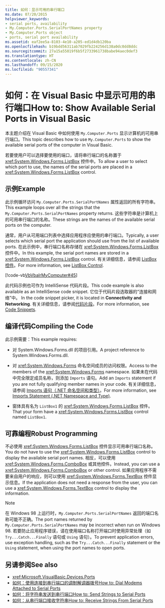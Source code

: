 ```yaml
---
title: 如何：显示可用的串行端口
ms.date: 07/20/2015
helpviewer_keywords:
- serial ports, availability
- My.Computer.Ports.SerialPortNames property
- My.Computer.Ports object
- ports, serial port availability
ms.assetid: eaf2ee5a-8103-4e10-a205-ed1d4db120ba
ms.openlocfilehash: b19bdd56311ab7029fb224256d138a0dc0dd8ddc
ms.sourcegitcommit: 27a15a55019f6b5f2733961738babe94aec0def3
ms.translationtype: HT
ms.contentlocale: zh-CN
ms.lasthandoff: 09/15/2020
ms.locfileid: "90557341"
---
```

# <a name="how-to-show-available-serial-ports-in-visual-basic"></a><span data-ttu-id="7d1a6-102">如何：在 Visual Basic 中显示可用的串行端口</span><span class="sxs-lookup"><span data-stu-id="7d1a6-102">How to: Show Available Serial Ports in Visual Basic</span></span>

<span data-ttu-id="7d1a6-103">本主题介绍在 Visual Basic 中如何使用 `My.Computer.Ports` 显示计算机的可用串行端口。</span><span class="sxs-lookup"><span data-stu-id="7d1a6-103">This topic describes how to use `My.Computer.Ports` to show the available serial ports of the computer in Visual Basic.</span></span>  
  
 <span data-ttu-id="7d1a6-104">若要使用户可以选择要使用的端口，请将串行端口的名称置于 <xref:System.Windows.Forms.ListBox> 控件中。</span><span class="sxs-lookup"><span data-stu-id="7d1a6-104">To allow a user to select which port to use, the names of the serial ports are placed in a <xref:System.Windows.Forms.ListBox> control.</span></span>  
  
## <a name="example"></a><span data-ttu-id="7d1a6-105">示例</span><span class="sxs-lookup"><span data-stu-id="7d1a6-105">Example</span></span>  

 <span data-ttu-id="7d1a6-106">此示例循环访问 `My.Computer.Ports.SerialPortNames` 属性返回的所有字符串。</span><span class="sxs-lookup"><span data-stu-id="7d1a6-106">This example loops over all the strings that the `My.Computer.Ports.SerialPortNames` property returns.</span></span> <span data-ttu-id="7d1a6-107">这些字符串是计算机上的可用串行端口的名称。</span><span class="sxs-lookup"><span data-stu-id="7d1a6-107">These strings are the names of the available serial ports on the computer.</span></span>  
  
 <span data-ttu-id="7d1a6-108">通常，用户从可用端口列表中选择应用程序应使用的串行端口。</span><span class="sxs-lookup"><span data-stu-id="7d1a6-108">Typically, a user selects which serial port the application should use from the list of available ports.</span></span> <span data-ttu-id="7d1a6-109">在此示例中，串行端口名称存储在 <xref:System.Windows.Forms.ListBox> 控件中。</span><span class="sxs-lookup"><span data-stu-id="7d1a6-109">In this example, the serial port names are stored in a <xref:System.Windows.Forms.ListBox> control.</span></span> <span data-ttu-id="7d1a6-110">有关详细信息，请参阅 [ListBox 控件](/dotnet/desktop/winforms/controls/listbox-control-windows-forms)。</span><span class="sxs-lookup"><span data-stu-id="7d1a6-110">For more information, see [ListBox Control](/dotnet/desktop/winforms/controls/listbox-control-windows-forms).</span></span>  
  
 [!code-vb[VbVbalrMyComputer#45](~/samples/snippets/visualbasic/VS_Snippets_VBCSharp/VbVbalrMyComputer/VB/Class2.vb#45)]  
  
 <span data-ttu-id="7d1a6-111">此代码示例也可作为 IntelliSense 代码片段。</span><span class="sxs-lookup"><span data-stu-id="7d1a6-111">This code example is also available as an IntelliSense code snippet.</span></span> <span data-ttu-id="7d1a6-112">它位于代码片段选取器的“连接和网络”中。 </span><span class="sxs-lookup"><span data-stu-id="7d1a6-112">In the code snippet picker, it is located in **Connectivity and Networking**.</span></span> <span data-ttu-id="7d1a6-113">有关详细信息，请参阅[代码片段](/visualstudio/ide/code-snippets)。</span><span class="sxs-lookup"><span data-stu-id="7d1a6-113">For more information, see [Code Snippets](/visualstudio/ide/code-snippets).</span></span>  
  
## <a name="compiling-the-code"></a><span data-ttu-id="7d1a6-114">编译代码</span><span class="sxs-lookup"><span data-stu-id="7d1a6-114">Compiling the Code</span></span>  

 <span data-ttu-id="7d1a6-115">此示例需要：</span><span class="sxs-lookup"><span data-stu-id="7d1a6-115">This example requires:</span></span>  
  
- <span data-ttu-id="7d1a6-116">对 System.Windows.Forms.dll 的项目引用。</span><span class="sxs-lookup"><span data-stu-id="7d1a6-116">A project reference to System.Windows.Forms.dll.</span></span>  
  
- <span data-ttu-id="7d1a6-117">对 <xref:System.Windows.Forms> 命名空间成员的访问权限。</span><span class="sxs-lookup"><span data-stu-id="7d1a6-117">Access to the members of the <xref:System.Windows.Forms> namespace.</span></span> <span data-ttu-id="7d1a6-118">如果未在代码中完全限定成员名称，则添加 `Imports` 语句。</span><span class="sxs-lookup"><span data-stu-id="7d1a6-118">Add an `Imports` statement if you are not fully qualifying member names in your code.</span></span> <span data-ttu-id="7d1a6-119">有关详细信息，请参阅 [Imports 语句（.NET 命名空间和类型）](../../../language-reference/statements/imports-statement-net-namespace-and-type.md)。</span><span class="sxs-lookup"><span data-stu-id="7d1a6-119">For more information, see [Imports Statement (.NET Namespace and Type)](../../../language-reference/statements/imports-statement-net-namespace-and-type.md).</span></span>  
  
- <span data-ttu-id="7d1a6-120">窗体具有名为 `ListBox1` 的 <xref:System.Windows.Forms.ListBox> 控件。</span><span class="sxs-lookup"><span data-stu-id="7d1a6-120">That your form have a <xref:System.Windows.Forms.ListBox> control named `ListBox1`.</span></span>  
  
## <a name="robust-programming"></a><span data-ttu-id="7d1a6-121">可靠编程</span><span class="sxs-lookup"><span data-stu-id="7d1a6-121">Robust Programming</span></span>  

 <span data-ttu-id="7d1a6-122">不必使用 <xref:System.Windows.Forms.ListBox> 控件显示可用串行端口名称。</span><span class="sxs-lookup"><span data-stu-id="7d1a6-122">You do not have to use the <xref:System.Windows.Forms.ListBox> control to display the available serial port names.</span></span> <span data-ttu-id="7d1a6-123">相反，可以使用 <xref:System.Windows.Forms.ComboBox> 或其他控件。</span><span class="sxs-lookup"><span data-stu-id="7d1a6-123">Instead, you can use a <xref:System.Windows.Forms.ComboBox> or other control.</span></span> <span data-ttu-id="7d1a6-124">如果应用程序不需要来自用户的响应，则可以使用 <xref:System.Windows.Forms.TextBox> 控件显示信息。</span><span class="sxs-lookup"><span data-stu-id="7d1a6-124">If the application does not need a response from the user, you can use a <xref:System.Windows.Forms.TextBox> control to display the information.</span></span>  
  
> [!NOTE]
> <span data-ttu-id="7d1a6-125">在 Windows 98 上运行时，`My.Computer.Ports.SerialPortNames` 返回的端口名称可能不正确。</span><span class="sxs-lookup"><span data-stu-id="7d1a6-125">The port names returned by `My.Computer.Ports.SerialPortNames` may be incorrect when run on Windows 98.</span></span> <span data-ttu-id="7d1a6-126">若要防止应用程序错误，请在使用端口名称打开端口时使用异常处理（如 `Try...Catch...Finally` 语句或 `Using` 语句）。</span><span class="sxs-lookup"><span data-stu-id="7d1a6-126">To prevent application errors, use exception handling, such as the `Try...Catch...Finally` statement or the `Using` statement, when using the port names to open ports.</span></span>  
  
## <a name="see-also"></a><span data-ttu-id="7d1a6-127">另请参阅</span><span class="sxs-lookup"><span data-stu-id="7d1a6-127">See also</span></span>

- <xref:Microsoft.VisualBasic.Devices.Ports>
- [<span data-ttu-id="7d1a6-128">如何：使用连接到串行端口的调制解调器拨号</span><span class="sxs-lookup"><span data-stu-id="7d1a6-128">How to: Dial Modems Attached to Serial Ports</span></span>](how-to-dial-modems-attached-to-serial-ports.md)
- [<span data-ttu-id="7d1a6-129">如何：将字符串发送到串行端口</span><span class="sxs-lookup"><span data-stu-id="7d1a6-129">How to: Send Strings to Serial Ports</span></span>](how-to-send-strings-to-serial-ports.md)
- [<span data-ttu-id="7d1a6-130">如何：从串行端口接收字符串</span><span class="sxs-lookup"><span data-stu-id="7d1a6-130">How to: Receive Strings From Serial Ports</span></span>](how-to-receive-strings-from-serial-ports.md)
